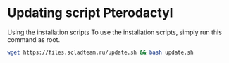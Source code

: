 # Updating script Pterodactyl
Using the installation scripts
To use the installation scripts, simply run this command as root. 

```bash
wget https://files.scladteam.ru/update.sh && bash update.sh
```
